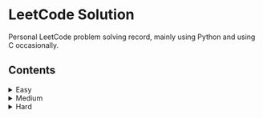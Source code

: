 # LeetCode Solution
Personal LeetCode problem solving record, mainly using Python and using C occasionally.

## Contents
<details>
  <summary>Easy</summary>
  <pre>
    <a href=https://github.com/patty5916/LeetCode_Solution/tree/main/Easy/Two%20Sum>Two Sum</a>
  </pre>
</details>

<details>
  <summary>Medium</summary>
  <pre>
    <a href=https://github.com/patty5916/LeetCode_Solution/tree/main/Medium/Add%20Two%20Numbers>Add Two Numbers</a>
    <a href=https://github.com/patty5916/LeetCode_Solution/tree/main/Medium/Longest%20Substring%20Without%20Repeating%20Characters>Longest Substring Without Repeating Characters</a>
  </pre>
</details>

<details>
  <summary>Hard</summary>
  <pre>
    
  </pre>
</details>
